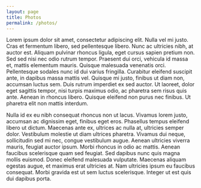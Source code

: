 ```yaml
---
layout: page
title: Photos
permalink: /photos/
---
```

Lorem ipsum dolor sit amet, consectetur adipiscing elit. Nulla vel mi justo. Cras et fermentum libero, sed pellentesque libero. Nunc ac ultricies nibh, at auctor est. Aliquam pulvinar rhoncus ligula, eget cursus sapien pretium non. Sed sed nisi nec odio rutrum tempor. Praesent dui orci, vehicula id massa et, mattis elementum mauris. Quisque malesuada venenatis orci. Pellentesque sodales nunc id dui varius fringilla. Curabitur eleifend suscipit ante, in dapibus massa mattis vel. Quisque mi justo, finibus ut diam non, accumsan luctus sem. Duis rutrum imperdiet ex sed auctor. Ut laoreet, dolor eget sagittis tempor, nisi turpis maximus odio, ac pharetra sem risus quis ante. Aenean in rhoncus libero. Quisque eleifend non purus nec finibus. Ut pharetra elit non mattis interdum.

Nulla id ex eu nibh consequat rhoncus non ut lacus. Vivamus lorem justo, accumsan ac dignissim eget, finibus eget eros. Phasellus tempus eleifend libero ut dictum. Maecenas ante ex, ultrices ac nulla at, ultricies semper dolor. Vestibulum molestie ut diam ultrices pharetra. Vivamus dui neque, sollicitudin sed mi nec, congue vestibulum augue. Aenean ultricies viverra mauris, feugiat auctor ipsum. Morbi rhoncus in odio ac mattis. Aenean faucibus scelerisque quam sed feugiat. Sed dapibus nunc quis magna mollis euismod. Donec eleifend malesuada vulputate. Maecenas aliquam egestas augue, et maximus erat ultricies at. Nam ultricies ipsum eu faucibus consequat. Morbi gravida est ut sem luctus scelerisque. Integer ut est quis dui dapibus porta. 
